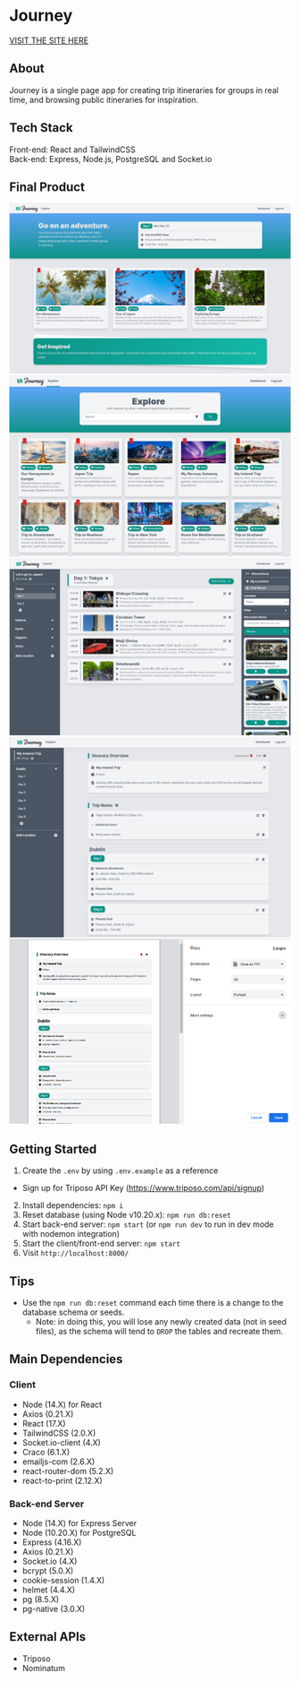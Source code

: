 # Journey

[VISIT THE SITE HERE](https://journey-lhl.netlify.app/)

## About

Journey is a single page app for creating trip itineraries for groups in real time, and browsing public itineraries for inspiration.

## Tech Stack

Front-end: React and TailwindCSS  
Back-end: Express, Node.js, PostgreSQL and Socket.io

## Final Product

![home](docs/home.png?raw=true 'Home Page')
![explore](docs/explore.png)
![activity search](docs/activity-search.png)
![overview](docs/overview.png)
![print](docs/print.png)

## Getting Started

1. Create the `.env` by using `.env.example` as a reference

- Sign up for Triposo API Key (https://www.triposo.com/api/signup)

2. Install dependencies: `npm i`
3. Reset database (using Node v10.20.x): `npm run db:reset`
4. Start back-end server: `npm start` (or `npm run dev` to run in dev mode with nodemon integration)
5. Start the client/front-end server: `npm start`
6. Visit `http://localhost:8000/`

## Tips

- Use the `npm run db:reset` command each time there is a change to the database schema or seeds.
  - Note: in doing this, you will lose any newly created data (not in seed files), as the schema will tend to `DROP` the tables and recreate them.

## Main Dependencies

### Client

- Node (14.X) for React
- Axios (0.21.X)
- React (17.X)
- TailwindCSS (2.0.X)
- Socket.io-client (4.X)
- Craco (6.1.X)
- emailjs-com (2.6.X)
- react-router-dom (5.2.X)
- react-to-print (2.12.X)

### Back-end Server

- Node (14.X) for Express Server
- Node (10.20.X) for PostgreSQL
- Express (4.16.X)
- Axios (0.21.X)
- Socket.io (4.X)
- bcrypt (5.0.X)
- cookie-session (1.4.X)
- helmet (4.4.X)
- pg (8.5.X)
- pg-native (3.0.X)

## External APIs

- Triposo
- Nominatum
